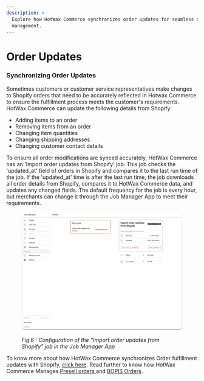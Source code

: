 ```yaml
---
description: >-
  Explore how HotWax Commerce synchronizes order updates for seamless order
  management.
---
```


# Order Updates

### Synchronizing Order Updates

Sometimes customers or customer service representatives make changes to Shopify orders that need to be accurately reflected in Hotwax Commerce to ensure the fulfillment process meets the customer's requirements. HotWax Commerce can update the following details from Shopify:

* Adding items to an order
* Removing items from an order
* Changing item quantities
* Changing shipping addresses
* Changing customer contact details

To ensure all order modifications are synced accurately, HotWax Commerce has an 'Import order updates from Shopify' job. This job checks the 'updated\_at' field of orders in Shopify and compares it to the last run time of the job. If the 'updated\_at' time is after the last run time, the job downloads all order details from Shopify, compares it to HotWax Commerce data, and updates any changed fields. The default frequency for the job is every hour, but merchants can change it through the Job Manager App to meet their requirements.

<figure><img src="../../.gitbook/assets/22.png" alt=""><figcaption><p><em>Fig.6 : Configuration of the “Import order updates from Shopify” job in the Job Manager App</em></p></figcaption></figure>

To know more about how HotWax Commerce synchronizes Order fulfillment updates with Shopify, [click here](https://docs.hotwax.co/integration-resources-1/v/shopify-integration/). Read further to know how HotWax Commerce Manages [Presell orders ](../how-are-pre-orderable-and-backorderable-products-listed-or-delisted-on-shopify.md)and [BOPIS Orders](../how-does-hotwax-commerce-manage-bopis-orders-on-shopify.md).
